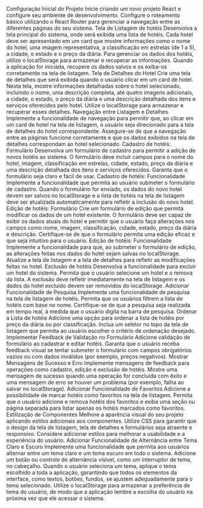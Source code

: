 Configuração Inicial do Projeto
Inicie criando um novo projeto React e configure seu ambiente de desenvolvimento. Configure o roteamento básico utilizando o React Router para gerenciar a navegação entre as diferentes páginas do seu sistema.
Tela de Listagem de hotéis
Desenvolva a tela principal do sistema, onde será exibida uma lista de hotéis. Cada hotel deve ser apresentado em um card que mostre informações como o nome do hotel, uma imagem representativa, a classificação em estrelas (de 1 a 5), a cidade, o estado e o preço da diária. Para gerenciar os dados dos hotéis, utilize o localStorage para armazenar e recuperar as informações. Quando a aplicação for iniciada, recupere os dados salvos e os exiba-os corretamente na tela de listagem.
Tela de Detalhes do Hotel
Crie uma tela de detalhes que será exibida quando o usuário clicar em um card de hotel. Nesta tela, mostre informações detalhadas sobre o hotel selecionado, incluindo o nome, uma descrição completa, até quatro imagens adicionais, a cidade, o estado, o preço da diária e uma descrição detalhada dos itens e serviços oferecidos pelo hotel. Utilize o localStorage para armazenar e recuperar esses detalhes.
Navegação entre Listagem e Detalhes
Implemente a funcionalidade de navegação para permitir que, ao clicar em um card de hotel na tela de listagem, o usuário seja direcionado para a tela de detalhes do hotel correspondente. Assegure-se de que a navegação entre as páginas funcione corretamente e que os dados exibidos na tela de detalhes correspondam ao hotel selecionado.
Cadastro de hotéis: Formulário
Desenvolva um formulário de cadastro para permitir a adição de novos hotéis ao sistema. O formulário deve incluir campos para o nome do hotel, imagem, classificação em estrelas, cidade, estado, preço da diária e uma descrição detalhada dos itens e serviços oferecidos. Garanta que o formulário seja claro e fácil de usar.
Cadastro de hotéis: Funcionalidade
Implemente a funcionalidade que permita ao usuário submeter o formulário de cadastro. Quando o formulário for enviado, os dados do novo hotel devem ser salvos no localStorage e a lista de hotéis na tela de listagem deve ser atualizada automaticamente para refletir a inclusão do novo hotel.
Edição de hotéis: Formulário
Crie um formulário de edição que permita modificar os dados de um hotel existente. O formulário deve ser capaz de exibir os dados atuais do hotel e permitir que o usuário faça alterações nos campos como nome, imagem, classificação, cidade, estado, preço da diária e descrição. Certifique-se de que o formulário permita uma edição eficaz e que seja intuitivo para o usuário.
Edição de hotéis: Funcionalidade
Implemente a funcionalidade para que, ao submeter o formulário de edição, as alterações feitas nos dados do hotel sejam salvas no localStorage. Atualize a tela de listagem e a tela de detalhes para refletir as modificações feitas no hotel.
Exclusão de hotéis
Desenvolva a funcionalidade para excluir um hotel do sistema. Permita que o usuário selecione um hotel e o remova da lista. A exclusão deve refletir imediatamente na tela de listagem e os dados do hotel excluído devem ser removidos do localStorage.
Adicionar Funcionalidade de Pesquisa
Implemente uma funcionalidade de pesquisa na tela de listagem de hotéis. Permita que os usuários filtrem a lista de hotéis com base no nome. Certifique-se de que a pesquisa seja realizada em tempo real, à medida que o usuário digita na barra de pesquisa.
Ordenar a Lista de hotéis
Adicione uma opção para ordenar a lista de hotéis por preço da diária ou por classificação. Inclua um seletor no topo da tela de listagem que permita ao usuário escolher o critério de ordenação desejado.
Implementar Feedback de Validação no Formulário
Adicione validação de formulário ao cadastrar e editar hotéis. Garanta que o usuário receba feedback visual se tentar submeter o formulário com campos obrigatórios vazios ou com dados inválidos (por exemplo, preços negativos).
Mostrar Mensagens de Sucesso e Erro
Implemente mensagens de feedback para operações como cadastro, edição e exclusão de hotéis. Mostre uma mensagem de sucesso quando uma operação for concluída com êxito e uma mensagem de erro se houver um problema (por exemplo, falha ao salvar no localStorage).
Adicionar Funcionalidade de Favoritos
Adicione a possibilidade de marcar hotéis como favoritos na tela de listagem. Permita que o usuário adicione e remova hotéis dos favoritos e exiba uma seção ou página separada para listar apenas os hotéis marcados como favoritos.
Estilização de Componentes
Melhore a aparência visual do seu projeto aplicando estilos adicionais aos componentes. Utilize CSS para garantir que o design da tela de listagem, tela de detalhes e formulários seja atraente e responsivo. Considere adicionar estilos para melhorar a usabilidade e a experiência do usuário.
Adicionar Funcionalidade de Alternância entre Tema Claro e Escuro
Implemente uma funcionalidade que permita aos usuários alternar entre um tema claro e um tema escuro em todo o sistema. Adicione um botão ou controle de alternância visível, como um interruptor de tema, no cabeçalho. Quando o usuário seleciona um tema, aplique o tema escolhido a toda a aplicação, garantindo que todos os elementos da interface, como textos, botões, fundos, se ajustem adequadamente para o tema selecionado. Utilize o localStorage para armazenar a preferência de tema do usuário, de modo que a aplicação lembre a escolha do usuário na próxima vez que ele acessar o sistema.